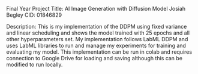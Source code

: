Final Year Project
Title: AI Image Generation with Diffusion Model
Josiah Begley
CID: 01846829

Description:
This is my implementation of the DDPM using fixed variance and linear scheduling and shows the model trained with 25 epochs and all other hyperparameters set. My implementation follows LabML DDPM and uses LabML libraries to run and manage my experiments for training and evaluating my model. This implementation can be run in colab and requires connection to Google Drive for loading and saving although this can be modified to run locally.
